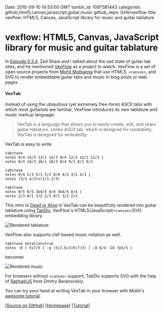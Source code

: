 Date: 2010-09-10 14:53:00 GMT
tumblr_id: 1097381443
categories: github,html5,canvas,javascript,guitar,music
github_repo: 0xfe/vexflow
title: vexflow: HTML5, Canvas, JavaScript library for music and guitar tablature

# vexflow: HTML5, Canvas, JavaScript library for music and guitar tablature

In [Episode 0.3.4](http://wynn.fm/034), Zed Shaw and I talked about the sad state of guitar tab sites, and he mentioned [VexFlow](http://www.vexflow.com) as a project to watch. VexFlow is a set of open source projects from [Mohit Muthanna](http://0xfe.blogspot.com/) that use HTML5, `<canvas>`, and SVG to render embeddable guitar tabs and music in blog posts or web pages.

#### VexTab

Instead of using the ubiquitous (yet extremely free-form) ASCII tabs with which most guitarists are familiar, VexFlow introduces its own tablature and music markup language:

> VexTab is a language that allows you to easily create, edit, and share guitar tablature. Unlike ASCII tab, which is designed for *readability*, VexTab is designed for *writeability*.

VexTab is easy to write

    tabstave
    notes 0/4 14/3 13/1 14/3 0/4 12/3 12/1 12/3 | 
    notes 0/4 10/3 10/1 10/3 0/4 9/3 8/1 9/3

    tabstave
    notes 0/4 5/3 5/1 5/3 0/4 4/3 3/1 4/3 |
    notes (3/1.4/3)s(1/1.2/3) 

    tabstave
    notes 0/5 0/5 3b4/5 0/4 3b4/4 0/4 |
    notes 2/3 0/1 3/2 2/3 0/1 3/2 2/3
    
This intro to [Dead or Alive](http://www.last.fm/music/Bon+Jovi/_/Wanted+Dead+or+Alive) in VexTab can be beautifully rendered into guitar tablature using [TabDiv](http://vexflow.com/tabdiv/), VexFlow's HTML5/JavaScript/`<canvas>`/SVG embedding library.

![Rendered tablature](http://cl.ly/542098ae1e9c9798f255/content)

VexFlow also supports clef-based music notation as well.

    tabstave notation=true
    notes :8 [ 5s7/5 ] :q (5/2.6/3)h(7/3) [ :8 6/4 :16 7p5/5 ]
    
becomes

![Rendered music](http://cl.ly/c4f966c6d51cfc9be20b/content)

For browsers without `<canvas>` support, TabDiv supports SVG with the help of [RaphaëlJS](http://wynn.fm/025) from Dmitry Baranovskiy.

You can try your hand at writing VexTab in your browser with Mohit's [awesome tutorial](http://vexflow.com/vextab/tutorial.html).

[[Source on GitHub](http://github.com/0xfe/vexflow)] [[Homepage](http://vexflow.com)] [[Tutorial](http://vexflow.com/vextab/tutorial.html)]
